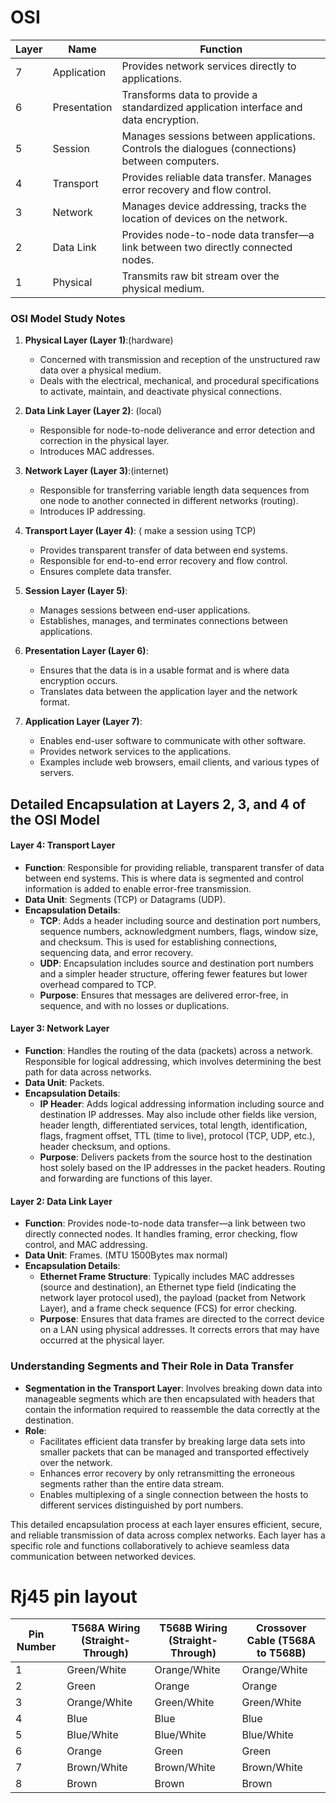 
# OSI

| Layer | Name         | Function                                                                                       |
| ----- | ------------ | ---------------------------------------------------------------------------------------------- |
| 7     | Application  | Provides network services directly to applications.                                            |
| 6     | Presentation | Transforms data to provide a standardized application interface and data encryption.           |
| 5     | Session      | Manages sessions between applications. Controls the dialogues (connections) between computers. |
| 4     | Transport    | Provides reliable data transfer. Manages error recovery and flow control.                      |
| 3     | Network      | Manages device addressing, tracks the location of devices on the network.                      |
| 2     | Data Link    | Provides node-to-node data transfer—a link between two directly connected nodes.               |
| 1     | Physical     | Transmits raw bit stream over the physical medium.                                             |


### OSI Model Study Notes

1. **Physical Layer (Layer 1)**:(hardware)
   - Concerned with transmission and reception of the unstructured raw data over a physical medium.
   - Deals with the electrical, mechanical, and procedural specifications to activate, maintain, and deactivate physical connections.

2. **Data Link Layer (Layer 2)**: (local)
   - Responsible for node-to-node deliverance and error detection and correction in the physical layer.
   - Introduces MAC addresses.

3. **Network Layer (Layer 3)**:(internet)
   - Responsible for transferring variable length data sequences from one node to another connected in different networks (routing).
   - Introduces IP addressing.

4. **Transport Layer (Layer 4)**: ( make a session using TCP)
   - Provides transparent transfer of data between end systems.
   - Responsible for end-to-end error recovery and flow control.
   - Ensures complete data transfer.

5. **Session Layer (Layer 5)**:
   - Manages sessions between end-user applications.
   - Establishes, manages, and terminates connections between applications.

6. **Presentation Layer (Layer 6)**:
   - Ensures that the data is in a usable format and is where data encryption occurs.
   - Translates data between the application layer and the network format.

7. **Application Layer (Layer 7)**:
   - Enables end-user software to communicate with other software.
   - Provides network services to the applications.
   - Examples include web browsers, email clients, and various types of servers.

## Detailed Encapsulation at Layers 2, 3, and 4 of the OSI Model

#### Layer 4: Transport Layer
- **Function**: Responsible for providing reliable, transparent transfer of data between end systems. This is where data is segmented and control information is added to enable error-free transmission.
- **Data Unit**: Segments (TCP) or Datagrams (UDP).
- **Encapsulation Details**:
  - **TCP**: Adds a header including source and destination port numbers, sequence numbers, acknowledgment numbers, flags, window size, and checksum. This is used for establishing connections, sequencing data, and error recovery.
  - **UDP**: Encapsulation includes source and destination port numbers and a simpler header structure, offering fewer features but lower overhead compared to TCP.
  - **Purpose**: Ensures that messages are delivered error-free, in sequence, and with no losses or duplications.

#### Layer 3: Network Layer
- **Function**: Handles the routing of the data (packets) across a network. Responsible for logical addressing, which involves determining the best path for data across networks.
- **Data Unit**: Packets.
- **Encapsulation Details**:
  - **IP Header**: Adds logical addressing information including source and destination IP addresses. May also include other fields like version, header length, differentiated services, total length, identification, flags, fragment offset, TTL (time to live), protocol (TCP, UDP, etc.), header checksum, and options.
  - **Purpose**: Delivers packets from the source host to the destination host solely based on the IP addresses in the packet headers. Routing and forwarding are functions of this layer.

#### Layer 2: Data Link Layer
- **Function**: Provides node-to-node data transfer—a link between two directly connected nodes. It handles framing, error checking, flow control, and MAC addressing.
- **Data Unit**: Frames. (MTU 1500Bytes max normal)
- **Encapsulation Details**:
  - **Ethernet Frame Structure**: Typically includes MAC addresses (source and destination), an Ethernet type field (indicating the network layer protocol used), the payload (packet from Network Layer), and a frame check sequence (FCS) for error checking.
  - **Purpose**: Ensures that data frames are directed to the correct device on a LAN using physical addresses. It corrects errors that may have occurred at the physical layer.

### Understanding Segments and Their Role in Data Transfer
- **Segmentation in the Transport Layer**: Involves breaking down data into manageable segments which are then encapsulated with headers that contain the information required to reassemble the data correctly at the destination.
- **Role**:
  - Facilitates efficient data transfer by breaking large data sets into smaller packets that can be managed and transported effectively over the network.
  - Enhances error recovery by only retransmitting the erroneous segments rather than the entire data stream.
  - Enables multiplexing of a single connection between the hosts to different services distinguished by port numbers.

This detailed encapsulation process at each layer ensures efficient, secure, and reliable transmission of data across complex networks. Each layer has a specific role and functions collaboratively to achieve seamless data communication between networked devices.


# Rj45  pin layout


| Pin Number | T568A Wiring (Straight-Through) | T568B Wiring (Straight-Through) | Crossover Cable (T568A to T568B) |
|------------|---------------------------------|---------------------------------|----------------------------------|
| 1          | Green/White                     | Orange/White                    | Orange/White                     |
| 2          | Green                           | Orange                          | Orange                           |
| 3          | Orange/White                    | Green/White                     | Green/White                      |
| 4          | Blue                            | Blue                            | Blue                             |
| 5          | Blue/White                      | Blue/White                      | Blue/White                       |
| 6          | Orange                          | Green                           | Green                            |
| 7          | Brown/White                     | Brown/White                     | Brown/White                      |
| 8          | Brown                           | Brown                           | Brown                            |


